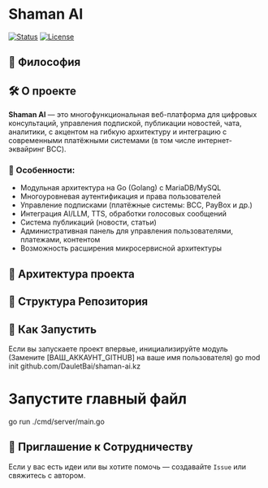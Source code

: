 # Shaman AI

[![Status](https://img.shields.io/badge/status-in_development-orange.svg)](https://github.com/DauletBai/shaman-ai.kz)
[![License](https://img.shields.io/badge/license-MIT-blue.svg)](/LICENSE)


## 📖 Философия

## 🛠️ О проекте

**Shaman AI** — это многофункциональная веб-платформа для цифровых консультаций, управления подпиской, публикации новостей, чата, аналитики, с акцентом на гибкую архитектуру и интеграцию с современными платёжными системами (в том числе интернет-эквайринг BCC).

### 🎯 Особенности:
- Модульная архитектура на Go (Golang) с MariaDB/MySQL
- Многоуровневая аутентификация и права пользователей
- Управление подписками (платёжные системы: BCC, PayBox и др.)
- Интеграция AI/LLM, TTS, обработки голосовых сообщений
- Система публикаций (новости, статьи)
- Административная панель для управления пользователями, платежами, контентом
- Возможность расширения микросервисной архитектуры

## 📝 Архитектура проекта
## 📂 Структура Репозитория

## 🚀 Как Запустить
Если вы запускаете проект впервые, инициализируйте модуль
(Замените [ВАШ_АККАУНТ_GITHUB] на ваше имя пользователя)
go mod init github.com/DauletBai/shaman-ai.kz

# Запустите главный файл

go run ./cmd/server/main.go

## 🤝 Приглашение к Сотрудничеству

Если у вас есть идеи или вы хотите помочь — создавайте `Issue` или свяжитесь с автором.
